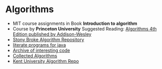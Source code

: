 Algorithms
==============================
* MIT course assignments in Book **Introduction to algorithm**
* Course by **Princeton University**
Suggested Reading: [Algorithms 4th Edition  published by Addison-Wesley](http://www.chegg.com/textbooks/algorithms-4th-edition-9780321573513-032157351x?trackid=d0f2a5b0&ii=1&om_ss=1)
* [Stony Broke Algorithm Repository](http://www.cs.sunysb.edu/~algorith/)
* [literate programs for java](http://en.literateprograms.org/Category:Programming_language:Java_)
* [Archive of interesting code](http://www.keithschwarz.com/interesting/)
* [Collected Algorithms](http://calgo.acm.org/)
* [Kent University Algorithm Repo](http://www.personal.kent.edu/~rmuhamma/Algorithms/algorithm.html)
